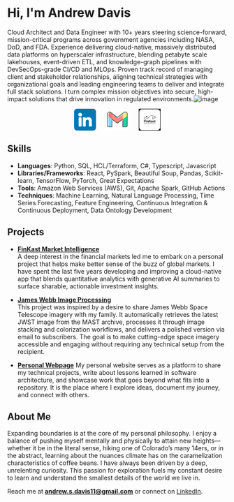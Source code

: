 # Hi, I'm Andrew Davis

Cloud Architect and Data Engineer with 10+ years steering science-forward, mission-critical programs across government agencies including NASA, DoD, and FDA. Experience delivering cloud-native, massively distributed data platforms on hyperscaler infrastructure, blending petabyte scale lakehouses, event-driven ETL, and knowledge-graph pipelines with DevSecOps-grade CI/CD and MLOps. Proven track record of managing client and stakeholder relationships, aligning technical strategies with organizational goals and leading engineering teams to deliver and integrate full stack solutions. I turn complex mission objectives into secure, high-impact solutions that drive innovation in regulated environments.![image](https://github.com/user-attachments/assets/4b4ba2dd-ba46-4dce-a762-9c5db1dd79f1)


<p align="center">
  <a href="https://www.linkedin.com/in/andrewstephendavis/" style="display:inline-block; margin: 0 10px; text-decoration: none;"><img height="50" src="images/linkedin_icon.png" style="vertical-align:middle;" /></a>
  <a href="mailto:andrew.s.davis11@gmail.com" style="display:inline-block; margin: 0 10px; text-decoration: none;"><img height="50" src="images/gmail_icon.png" style="vertical-align:middle;" /></a>
  <a href="https://development.finkast.com" style="display:inline-block; margin: 0 10px; text-decoration: none;"><img height="50" src="images/finkast_logo.png" style="vertical-align:middle;" /></a>
</p>

##  Skills

- **Languages**: Python, SQL, HCL/Terraform, C#, Typescript, Javascript
- **Libraries/Frameworks**: React, PySpark, Beautiful Soup, Pandas, Scikit-learn, TensorFlow, PyTorch, Great Expectations
- **Tools**: Amazon Web Services (AWS), Git, Apache Spark, GitHub Actions
- **Techniques**: Machine Learning, Natural Language Processing, Time Series Forecasting, Feature Engineering, Continuous Integration & Continuous Deployment, Data Ontology Development

##  Projects

- **[FinKast Market Intelligence](https://github.com/FinKast)**  
A deep interest in the financial markets led me to embark on a personal project that helps make better sense of the buzz of global markets. I have spent the last five years developing and improving a cloud-native app that blends quantitative analytics with generative AI summaries to surface sharable, actionable investment insights.

- **[James Webb Image Processing](https://github.com/Andrew-S-Davis/JWST)**  
This project was inspired by a desire to share James Webb Space Telescope imagery with my family. It automatically retrieves the latest JWST image from the MAST archive, processes it through image stacking and colorization workflows, and delivers a polished version via email to subscribers. The goal is to make cutting-edge space imagery accessible and engaging without requiring any technical setup from the recipient.

- **[Personal Webpage](https://github.com/Andrew-S-Davis/andrew_davis_site)**
My personal website serves as a platform to share my technical projects, write about lessons learned in software architecture, and showcase work that goes beyond what fits into a repository. It is the place where I explore ideas, document my journey, and connect with others.

##  About Me
Expanding boundaries is at the core of my personal philosophy. I enjoy a balance of pushing myself mentally and physically to attain new heights— whether it be in the literal sense, hiking one of Colorado’s many 14ers, or in the abstract, learning about the nuances climate has on the caramelization characteristics of coffee beans. I have always been driven by a deep, unrelenting curiosity. This passion for exploration fuels my constant desire to learn and understand the smallest details of the world we live in.

Reach me at **andrew.s.davis11@gmail.com** or connect on [LinkedIn](https://www.linkedin.com/in/andrewstephendavis/).
